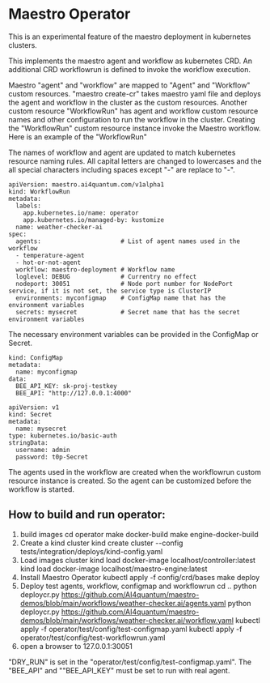 # Maestro Operator

This is an experimental feature of the maestro deployment in kubernetes clusters.  

This implements the maestro agent and workflow as kubernetes CRD.  An additional CRD workflowrun is defined to invoke the workflow execution.

Maestro "agent" and "workflow" are mapped to "Agent" and "Workflow" custom resources.  "maestro create-cr" takes maestro yaml file and deploys the agent and workflow in the cluster as the custom resources.  Another custom resource "WorkflowRun" has agent and workflow custom resource names and other configuration to run the workflow in the cluster.  Creating the "WorkflowRun" custom resource instance invoke the Maestro workflow.
Here is an example of the "WorkflowRun"

The names of workflow and agent are updated to match kubernetes resource naming rules.  All capital letters are changed to lowercases and the all special characters including spaces except "-" are replace to "-".

```
apiVersion: maestro.ai4quantum.com/v1alpha1
kind: WorkflowRun
metadata:
  labels:
    app.kubernetes.io/name: operator
    app.kubernetes.io/managed-by: kustomize
  name: weather-checker-ai
spec:
  agents:                      # List of agent names used in the workflow
  - temperature-agent
  - hot-or-not-agent
  workflow: maestro-deployment # Workflow name
  loglevel: DEBUG              # Currentry no effect
  nodeport: 30051              # Node port number for NodePort service, if it is not set, the service type is ClusterIP 
  environments: myconfigmap    # ConfigMap name that has the environment variables
  secrets: mysecret            # Secret name that has the secret environment variables
```

The necessary environment variables can be provided in the ConfigMap or Secret.

```
kind: ConfigMap
metadata:
  name: myconfigmap
data:
  BEE_API_KEY: sk-proj-testkey
  BEE_API: "http://127.0.0.1:4000"
```

```
apiVersion: v1
kind: Secret
metadata:
  name: mysecret
type: kubernetes.io/basic-auth
stringData:
  username: admin
  password: t0p-Secret
``` 

The agents used in the workflow are created when the workflowrun custom resource instance is created.  So the agent can be customized before the workflow is started.


## How to build and run operator:

1. build images
        cd operator
        make docker-build
        make engine-docker-build
2. Create a kind cluster
        kind create cluster --config tests/integration/deploys/kind-config.yaml
3. Load images cluster
        kind load docker-image localhost/controller:latest
        kind load docker-image localhost/maestro-engine:latest
4. Install Maestro Operator
        kubectl apply -f config/crd/bases
        make deploy
5. Deploy test agents, workflow, configmap and workflowrun
        cd ..
        python deploycr.py https://github.com/AI4quantum/maestro-demos/blob/main/workflows/weather-checker.ai/agents.yaml
python deploycr.py https://github.com/AI4quantum/maestro-demos/blob/main/workflows/weather-checker.ai/workflow.yaml
        kubectl apply -f operator/test/config/test-configmap.yaml
        kubectl apply -f operator/test/config/test-workflowrun.yaml
6. open a browser to 127.0.0.1:30051

"DRY_RUN" is set in the "operator/test/config/test-configmap.yaml".  The "BEE_API" and ""BEE_API_KEY" must be set to run with real agent.
